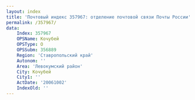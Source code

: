 ```yaml
---
layout: index
title: 'Почтовый индекс 357967: отделение почтовой связи Почты России'
permalink: /357967/
data:
    Index: 357967
    OPSName: Кочубей
    OPSType: О
    OPSSubm: 356889
    Region: 'Ставропольский край'
    Autonom: ''
    Area: 'Левокумский район'
    City: Кочубей
    City1: ''
    ActDate: '20061002'
    IndexOld: ''
---
```

